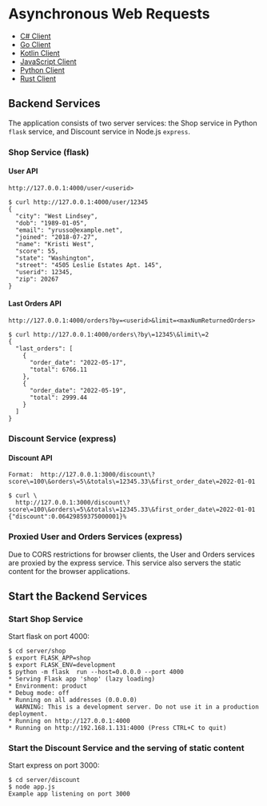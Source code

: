 # Asynchronous Web Requests

- [C# Client](cs-client/)
- [Go Client](go-client/)
- [Kotlin Client](kotlin-client/)
- [JavaScript Client](node-client/)
- [Python Client](python-client/)
- [Rust Client](rust-client/)

## Backend Services

The application consists of two server services:
the Shop service in Python `flask` service, and Discount service in Node.js `express`.

### Shop Service (flask)

#### User API

```text
http://127.0.0.1:4000/user/<userid>
````

```console
$ curl http://127.0.0.1:4000/user/12345
{
  "city": "West Lindsey",
  "dob": "1989-01-05",
  "email": "yrusso@example.net",
  "joined": "2018-07-27",
  "name": "Kristi West",
  "score": 55,
  "state": "Washington",
  "street": "4505 Leslie Estates Apt. 145",
  "userid": 12345,
  "zip": 20267
}
```

#### Last Orders API

```text
http://127.0.0.1:4000/orders?by=<userid>&limit=<maxNumReturnedOrders>
````

```console
$ curl http://127.0.0.1:4000/orders\?by\=12345\&limit\=2
{
  "last_orders": [
    {
      "order_date": "2022-05-17",
      "total": 6766.11
    },
    {
      "order_date": "2022-05-19",
      "total": 2999.44
    }
  ]
}
```

### Discount Service (express)

#### Discount API

```text
Format:  http://127.0.0.1:3000/discount\?score\=100\&orders\=5\&totals\=12345.33\&first_order_date\=2022-01-01
```

```console
$ curl \
  http://127.0.0.1:3000/discount\?score\=100\&orders\=5\&totals\=12345.33\&first_order_date\=2022-01-01
{"discount":0.06429859375000001}%
```

### Proxied User and Orders Services (express)

Due to CORS restrictions for browser clients, the User and Orders services
are proxied by the express service. This service also servers
the static content for the browser applications.

## Start the Backend Services

### Start Shop Service

Start flask on port 4000:

```console
$ cd server/shop
$ export FLASK_APP=shop
$ export FLASK_ENV=development
$ python -m flask  run --host=0.0.0.0 --port 4000
* Serving Flask app 'shop' (lazy loading)
* Environment: product
* Debug mode: off
* Running on all addresses (0.0.0.0)
  WARNING: This is a development server. Do not use it in a production deployment.
* Running on http://127.0.0.1:4000
* Running on http://192.168.1.131:4000 (Press CTRL+C to quit)
```

### Start the Discount Service and the serving of static content

Start express on port 3000:

```console
$ cd server/discount
$ node app.js
Example app listening on port 3000
```
